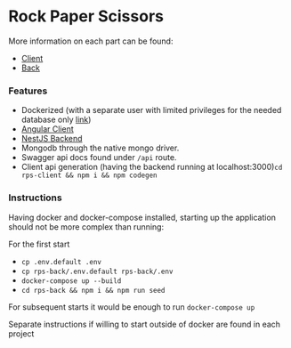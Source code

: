 # Rock Paper Scissors

More information on each part can be found:

* [Client](./rps-client/README.md)
* [Back](./rps-back/README.md)

### Features

* Dockerized (with a separate user with limited privileges for the needed database only [link](./mongo/init-mongo.js))
* [Angular Client](rps-client/README.md)
* [NestJS Backend](./rps-back/README.md)
* Mongodb through the native mongo driver.
* Swagger api docs found under `/api` route.
* Client api generation (having the backend running at localhost:3000)`cd rps-client && npm i && npm codegen`

### Instructions

Having docker and docker-compose installed,
starting up the application should not be more complex than running:

For the first start

* `cp .env.default .env`
* `cp rps-back/.env.default rps-back/.env`
* `docker-compose up --build`
* `cd rps-back && npm i && npm run seed`

For subsequent starts it would be enough to run `docker-compose up`

Separate instructions if willing to start outside of docker are found in each project